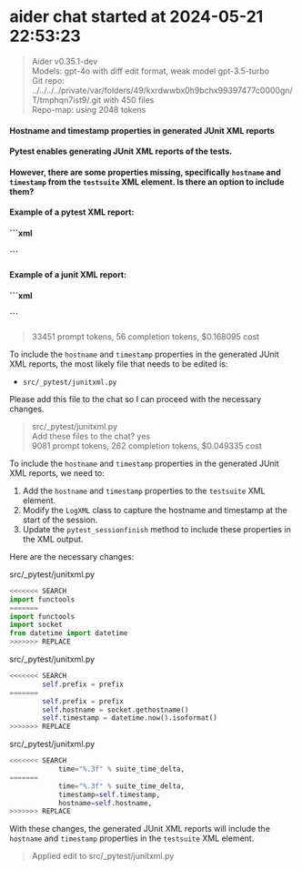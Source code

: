 
# aider chat started at 2024-05-21 22:53:23

> Aider v0.35.1-dev  
> Models: gpt-4o with diff edit format, weak model gpt-3.5-turbo  
> Git repo: ../../../../private/var/folders/49/kxrdwwbx0h9bchx99397477c0000gn/T/tmphqn7ist9/.git with 450 files  
> Repo-map: using 2048 tokens  

#### Hostname and timestamp properties in generated JUnit XML reports  
#### Pytest enables generating JUnit XML reports of the tests.  
####   
#### However, there are some properties missing, specifically `hostname` and `timestamp` from the `testsuite` XML element. Is there an option to include them?  
####   
#### Example of a pytest XML report:  
#### ```xml  
#### <?xml version="1.0" encoding="utf-8"?>  
#### <testsuite errors="0" failures="2" name="check" skipped="0" tests="4" time="0.049">  
#### 	<testcase classname="test_sample.TestClass" file="test_sample.py" line="3" name="test_addOne_normal" time="0.001"></testcase>  
#### 	<testcase classname="test_sample.TestClass" file="test_sample.py" line="6" name="test_addOne_edge" time="0.001"></testcase>  
#### </testsuite>  
#### ```  
####   
#### Example of a junit XML report:  
#### ```xml  
#### <?xml version="1.0" encoding="UTF-8"?>  
#### <testsuite name="location.GeoLocationTest" tests="2" skipped="0" failures="0" errors="0" timestamp="2019-04-22T10:32:27" hostname="Anass-MacBook-Pro.local" time="0.048">  
####   <properties/>  
####   <testcase name="testIoException()" classname="location.GeoLocationTest" time="0.044"/>  
####   <testcase name="testJsonDeserialization()" classname="location.GeoLocationTest" time="0.003"/>  
####   <system-out><![CDATA[]]></system-out>  
####   <system-err><![CDATA[]]></system-err>  
#### </testsuite>  
#### ```  
> 33451 prompt tokens, 56 completion tokens, $0.168095 cost  

To include the `hostname` and `timestamp` properties in the generated JUnit XML reports, the most likely file that needs to be edited is:

- `src/_pytest/junitxml.py`

Please add this file to the chat so I can proceed with the necessary changes.

> src/_pytest/junitxml.py  
> Add these files to the chat? yes  
> 9081 prompt tokens, 262 completion tokens, $0.049335 cost  

To include the `hostname` and `timestamp` properties in the generated JUnit XML reports, we need to:

1. Add the `hostname` and `timestamp` properties to the `testsuite` XML element.
2. Modify the `LogXML` class to capture the hostname and timestamp at the start of the session.
3. Update the `pytest_sessionfinish` method to include these properties in the XML output.

Here are the necessary changes:

src/_pytest/junitxml.py
```python
<<<<<<< SEARCH
import functools
=======
import functools
import socket
from datetime import datetime
>>>>>>> REPLACE
```

src/_pytest/junitxml.py
```python
<<<<<<< SEARCH
        self.prefix = prefix
=======
        self.prefix = prefix
        self.hostname = socket.gethostname()
        self.timestamp = datetime.now().isoformat()
>>>>>>> REPLACE
```

src/_pytest/junitxml.py
```python
<<<<<<< SEARCH
            time="%.3f" % suite_time_delta,
=======
            time="%.3f" % suite_time_delta,
            timestamp=self.timestamp,
            hostname=self.hostname,
>>>>>>> REPLACE
```

With these changes, the generated JUnit XML reports will include the `hostname` and `timestamp` properties in the `testsuite` XML element.

> Applied edit to src/_pytest/junitxml.py  
